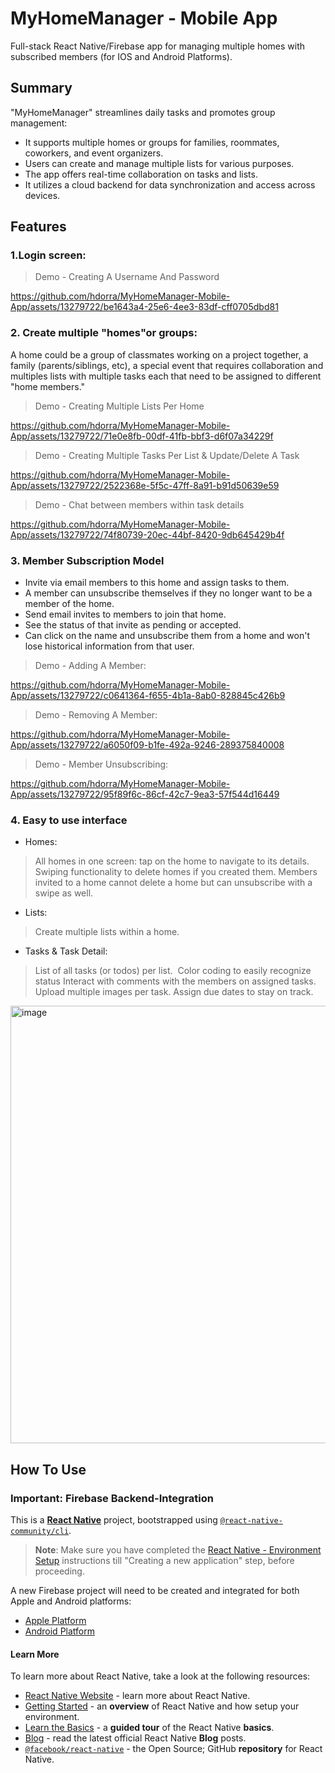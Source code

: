 
# MyHomeManager - Mobile App 
Full-stack React Native/Firebase app for managing multiple homes with subscribed members (for IOS and Android Platforms).

## Summary
"MyHomeManager" streamlines daily tasks and promotes group management:
- It supports multiple homes or groups for families, roommates, coworkers, and event organizers.
- Users can create and manage multiple lists for various purposes.
- The app offers real-time collaboration on tasks and lists.
- It utilizes a cloud backend for data synchronization and access across devices.

## Features
### 1.Login screen:

>Demo - Creating A Username And Password

https://github.com/hdorra/MyHomeManager-Mobile-App/assets/13279722/be1643a4-25e6-4ee3-83df-cff0705dbd81

### 2. Create multiple "homes"​ or groups: </br>
A home could be a group of classmates working on a project together, a family (parents/siblings, etc), a special event that requires collaboration and multiples lists with multiple tasks each that need to be assigned to different "home members." </br>

>Demo - Creating Multiple Lists Per Home

https://github.com/hdorra/MyHomeManager-Mobile-App/assets/13279722/71e0e8fb-00df-41fb-bbf3-d6f07a34229f

>Demo - Creating Multiple Tasks Per List & Update/Delete A Task

https://github.com/hdorra/MyHomeManager-Mobile-App/assets/13279722/2522368e-5f5c-47ff-8a91-b91d50639e59

>Demo - Chat between members within task details

https://github.com/hdorra/MyHomeManager-Mobile-App/assets/13279722/74f80739-20ec-44bf-8420-9db645429b4f

### 3. Member Subscription Model​
- Invite via email members to this home and assign tasks to them.​
- A member can unsubscribe themselves if they no longer want to be a member of the home.​
- Send email invites to members to join that home. ​
- See the status of that invite as pending or accepted. ​
- Can click on the name and unsubscribe them from a home and won't lose historical information from that user.​

>Demo - Adding A Member:

https://github.com/hdorra/MyHomeManager-Mobile-App/assets/13279722/c0641364-f655-4b1a-8ab0-828845c426b9

>Demo - Removing A Member:

https://github.com/hdorra/MyHomeManager-Mobile-App/assets/13279722/a6050f09-b1fe-492a-9246-289375840008

>Demo - Member Unsubscribing:

https://github.com/hdorra/MyHomeManager-Mobile-App/assets/13279722/95f89f6c-86cf-42c7-9ea3-57f544d16449

### 4. Easy to use interface​
- Homes:​
>All homes in one screen: tap on the home to navigate to its details.​
>Swiping functionality to delete homes if you created them.​
>Members invited to a home cannot delete a home but can unsubscribe with a swipe as well.​
- Lists:​
>Create multiple lists within a home.​
- Tasks & Task Detail:​
>List of all tasks (or todos) per list. ​
>Color coding to easily recognize status​
>Interact with comments with the members on assigned tasks.​
>Upload multiple images per task.​
>Assign due dates to stay on track.​
<img width="700" alt="image" src="https://github.com/hdorra/MyHomeManager-Mobile-App/assets/13279722/8dad9e8a-2a46-42a7-836b-8002fec4f651">

## How To Use 
### Important: Firebase Backend-Integration

This is a [**React Native**](https://reactnative.dev) project, bootstrapped using [`@react-native-community/cli`](https://github.com/react-native-community/cli).

>**Note**: Make sure you have completed the [React Native - Environment Setup](https://reactnative.dev/docs/environment-setup) instructions till "Creating a new application" step, before proceeding.

A new Firebase project will need to be created and integrated for both Apple and Android platforms:

- [Apple Platform](https://firebase.google.com/docs/ios/setup)
- [Android Platform](https://firebase.google.com/docs/android/setup)

#### Learn More

To learn more about React Native, take a look at the following resources:

- [React Native Website](https://reactnative.dev) - learn more about React Native.
- [Getting Started](https://reactnative.dev/docs/environment-setup) - an **overview** of React Native and how setup your environment.
- [Learn the Basics](https://reactnative.dev/docs/getting-started) - a **guided tour** of the React Native **basics**.
- [Blog](https://reactnative.dev/blog) - read the latest official React Native **Blog** posts.
- [`@facebook/react-native`](https://github.com/facebook/react-native) - the Open Source; GitHub **repository** for React Native.
